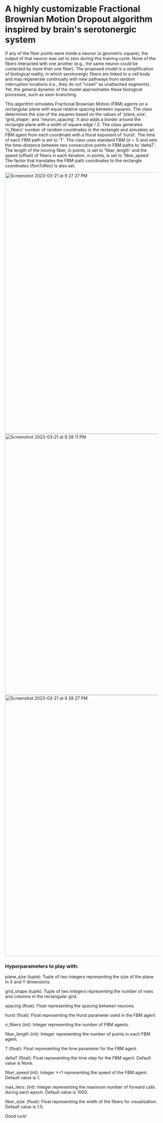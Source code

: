# A highly customizable Fractional Brownian Motion Dropout algorithm inspired by brain's serotonergic system

If any of the fiber points were inside a neuron (a geometric square), the output of that neuron was set to zero during this training cycle. None of the fibers interacted with one another (e.g., the same neuron could be contacted by more than one fiber). The proposed model is a simplification of biological reality, in which serotonergic fibers are linked to a cell body and may regenerate continually with new pathways from random interruption locations (i.e., they do not "crawl" as unattached segments). Yet, the general dynamic of the model approximates these biological processes, such as axon branching.


This algorithm simulates Fractional Brownian Motion (FBM) agents on a rectangular plane with equal
relative spacing between squares. The class determines the size of the squares based on
    the values of 'plane_size', 'grid_shape', and 'neuron_spacing'. It also adds a border
    around the rectangle plane with a width of square edge / 2. The class generates 'n_fibers'
    number of random coordinates in the rectangle and simulates an FBM agent from each
    coordinate with a Hurst exponent of 'hurst'. The time of each FBM path is set to 'T'.
    The class uses standard FBM (σ = 1) and sets the time-distance between two consecutive
    points in FBM paths to 'deltaT'. The length of the moving fiber, in points, is set to
    'fiber_length' and the speed (offset) of fibers in each iteration, in points, is set to
    'fiber_speed'. The factor that translates the FBM-path coordinates to the rectangle
    coordinates (fbmToRec) is also set.
    

<img width="862" alt="Screenshot 2023-03-21 at 9 27 27 PM" src="https://user-images.githubusercontent.com/45627032/226802189-353a62ab-d94f-4394-a221-a191d733f140.png">

<img width="862" alt="Screenshot 2023-03-21 at 9 28 11 PM" src="https://user-images.githubusercontent.com/45627032/226802297-04816a74-f86b-49f2-821a-3fb20694ab61.png">

<img width="862" alt="Screenshot 2023-03-21 at 9 28 27 PM" src="https://user-images.githubusercontent.com/45627032/226802370-ce829bbe-f68c-49b8-bf6e-c8eb617cc611.png">




### Hyperparameters to play with:
plane_size (tuple): Tuple of two integers representing the size of the plane in X and Y dimensions.

grid_shape (tuple): Tuple of two integers representing the number of rows and columns in the rectangular grid.

spacing (float): Float representing the spacing between neurons.

hurst (float): Float representing the Hurst parameter used in the FBM agent.

n_fibers (int): Integer representing the number of FBM agents.

fiber_length (int): Integer representing the number of points in each FBM agent.

T (float): Float representing the time parameter for the FBM agent.

deltaT (float): Float representing the time step for the FBM agent. Default value is None.

fiber_speed (int): Integer >=1 representing the speed of the FBM agent. Default value is 1.

max_iters: (int): Integer representing the maximum number of forward calls during each epoch. Default value is 1000.

fiber_size: (float): Float representing the width of the fibers for visualization. Default value is 1.5.


Good luck!
